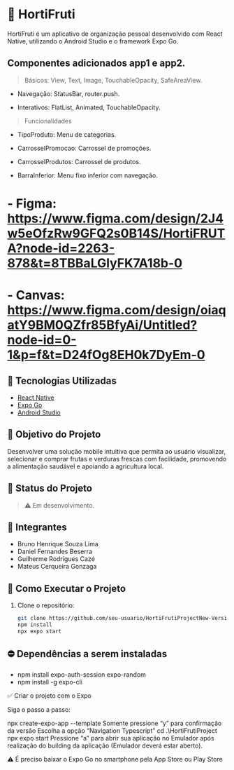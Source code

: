 # 🥦 HortiFruti

HortiFruti é um aplicativo de organização pessoal desenvolvido com React Native, utilizando o Android Studio e o framework Expo Go. 

## Componentes adicionados app1 e app2.
> Básicos: View, Text, Image, TouchableOpacity, SafeAreaView.

- Navegação: StatusBar, router.push.

- Interativos: FlatList, Animated, TouchableOpacity.

> Funcionalidades

- TipoProduto: Menu de categorias.

- CarrosselPromocao: Carrossel de promoções.

- CarrosselProdutos: Carrossel de produtos.

- BarraInferior: Menu fixo inferior com navegação.


# - Figma: https://www.figma.com/design/2J4w5eOfzRw9GFQ2s0B14S/HortiFRUTA?node-id=2263-878&t=8TBBaLGlyFK7A18b-0

# - Canvas: https://www.figma.com/design/oiaqatY9BM0QZfr85BfyAi/Untitled?node-id=0-1&p=f&t=D24fOg8EH0k7DyEm-0

## 📱 Tecnologias Utilizadas

- [React Native](https://reactnative.dev/)
- [Expo Go](https://expo.dev/)
- [Android Studio](https://developer.android.com/studio)

## 🧠 Objetivo do Projeto

Desenvolver uma solução mobile intuitiva que permita ao usuário visualizar, selecionar e comprar frutas e verduras frescas com facilidade, promovendo a alimentação saudável e apoiando a agricultura local. 

## 🚧 Status do Projeto

> ⚠️ Em desenvolvimento.

## 👥 Integrantes

- Bruno Henrique Souza Lima
- Daniel Fernandes Beserra
- Guilherme Rodrigues Cazé
- Mateus Cerqueira Gonzaga

## 📌 Como Executar o Projeto

1. Clone o repositório:
   ```bash
   git clone https://github.com/seu-usuario/HortiFrutiProjectNew-Version.git
   npm install
   npx expo start

## ⛔ Dependências a serem instaladas

- npm install expo-auth-session expo-random
- npm install -g expo-cli


✅ Criar o projeto com o Expo

Siga o passo a passo:

npx create-expo-app --template
Somente pressione “y” para confirmação da versão
Escolha a opção “Navigation Typescript”
cd .\HortiFrutiProject\
npx expo start
Pressione “a” para abrir sua aplicação no Emulador após realização do building da aplicação
(Emulador deverá estar aberto).

⚠️ É preciso baixar o Expo Go no smartphone pela App Store ou Play Store


